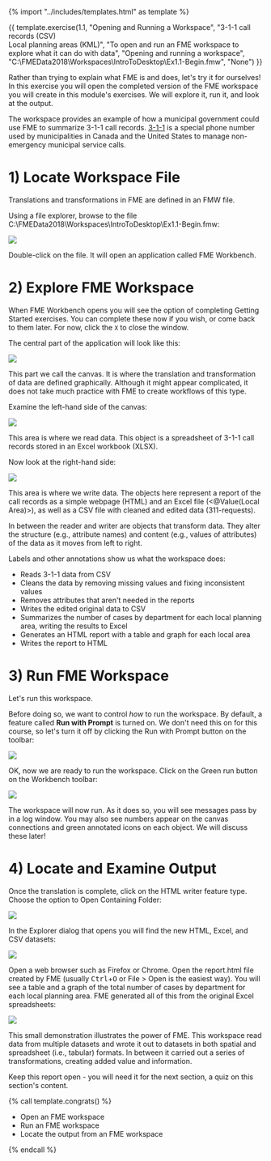 <!-- Adapted from DesktopBasic\Basics-Ex2-Complete.fmw -->

{% import "../includes/templates.html" as template %}

<!-- Which one do we want? -->

{{ template.exercise(1.1,
               "Opening and Running a Workspace",
               "3-1-1 call records (CSV)<br>Local planning areas (KML)",
               "To open and run an FME workspace to explore what it can do with data",
               "Opening and running a workspace",
               "C:\\FMEData2018\\Workspaces\\IntroToDesktop\\Ex1.1-Begin.fmw",
               "None")
}}

Rather than trying to explain what FME is and does, let's try it for ourselves! In this exercise you will open the completed version of the FME workspace you will create in this module's exercises. We will explore it, run it, and look at the output.

The workspace provides an example of how a municipal government could use FME to summarize 3-1-1 call records. [3-1-1](https://en.wikipedia.org/wiki/3-1-1) is a special phone number used by municipalities in Canada and the United States to manage non-emergency municipal service calls.

# 1) Locate Workspace File

Translations and transformations in FME are defined in an FMW file.

Using a file explorer, browse to the file C:\\FMEData2018\\Workspaces\\IntroToDesktop\\Ex1.1-Begin.fmw:

![](./Images/Img1.200.Ex1.LocateWorkspace.png)

Double-click on the file. It will open an application called FME Workbench.

# 2) Explore FME Workspace

When FME Workbench opens you will see the option of completing Getting Started exercises. You can complete these now if you wish, or come back to them later. For now, click the `X` to close the window.

The central part of the application will look like this:

![](./Images/Img1.201.Ex1.OpenedWorkspace.png)

This part we call the canvas. It is where the translation and transformation of data are defined graphically. Although it might appear complicated, it does not take much practice with FME to create workflows of this type.

Examine the left-hand side of the canvas:

![](./Images/Img1.202.Ex1.BookmarkedReader.png)

This area is where we read data. This object is a spreadsheet of 3-1-1 call records stored in an Excel workbook (XLSX).

Now look at the right-hand side:

![](./Images/Img1.203.Ex1.BookmarkedWriter.png)

This area is where we write data. The objects here represent a report of the call records as a simple webpage (HTML) and an Excel file (<@Value(Local Area)>), as well as a CSV file with cleaned and edited data (311-requests).

In between the reader and writer are objects that transform data. They alter the structure (e.g., attribute names) and content (e.g., values of attributes) of the data as it moves from left to right.

Labels and other annotations show us what the workspace does:

- Reads 3-1-1 data from CSV
- Cleans the data by removing missing values and fixing inconsistent values
- Removes attributes that aren't needed in the reports
- Writes the edited original data to CSV
- Summarizes the number of cases by department for each local planning area, writing the results to Excel
- Generates an HTML report with a table and graph for each local area
- Writes the report to HTML

# 3) Run FME Workspace

Let's run this workspace.

Before doing so, we want to control _how_ to run the workspace. By default, a feature called **Run with Prompt** is turned on. We don't need this on for this course, so let's turn it off by clicking the Run with Prompt button on the toolbar:

![](./Images/run-with-prompt.png)

OK, now we are ready to run the workspace. Click on the Green run button on the Workbench toolbar:

![](./Images/run-button.png)

The workspace will now run. As it does so, you will see messages pass by in a log window. You may also see numbers appear on the canvas connections and green annotated icons on each object. We will discuss these later!

# 4) Locate and Examine Output

Once the translation is complete, click on the HTML writer feature type. Choose the option to Open Containing Folder:

![](./Images/Img1.205.Ex1.OpenContainingFolder.png)

In the Explorer dialog that opens you will find the new HTML, Excel, and CSV datasets:

![](./Images/Img1.206.Ex1.OutputFiles.png)

Open a web browser such as Firefox or Chrome. Open the report.html file created by FME (usually <kbd>Ctrl</kbd>+<kbd>O</kbd> or File &gt; Open is the easiest way). You will see a table and a graph of the total number of cases by department for each local planning area. FME generated all of this from the original Excel spreadsheets:

![](./Images/Img1.207.Ex1.HTMLOutput.png)

This small demonstration illustrates the power of FME. This workspace read data from multiple datasets and wrote it out to datasets in both spatial and spreadsheet (i.e., tabular) formats. In between it carried out a series of transformations, creating added value and information.

Keep this report open - you will need it for the next section, a quiz on this section's content.

{% call template.congrats() %}

<ul>
  <li>Open an FME workspace</li>
  <li>Run an FME workspace</li>
  <li>Locate the output from an FME workspace</li>
</ul>

{% endcall %}
